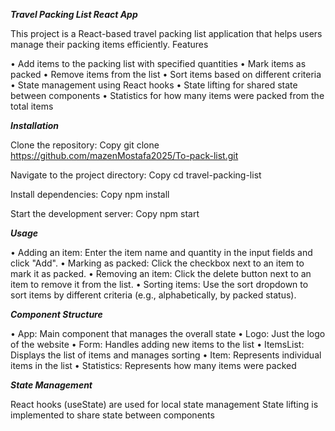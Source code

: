 ***Travel Packing List React App***

This project is a React-based travel packing list application that helps users manage their packing items efficiently.
Features

• Add items to the packing list with specified quantities
• Mark items as packed
• Remove items from the list
• Sort items based on different criteria
• State management using React hooks
• State lifting for shared state between components
• Statistics for how many items were packed from the total items

***Installation***

Clone the repository:
Copy git clone https://github.com/mazenMostafa2025/To-pack-list.git

Navigate to the project directory:
Copy cd travel-packing-list

Install dependencies:
Copy npm install

Start the development server:
Copy npm start


***Usage***

• Adding an item: Enter the item name and quantity in the input fields and click "Add".
• Marking as packed: Click the checkbox next to an item to mark it as packed.
• Removing an item: Click the delete button next to an item to remove it from the list.
• Sorting items: Use the sort dropdown to sort items by different criteria (e.g., alphabetically, by packed status).

***Component Structure***

• App: Main component that manages the overall state
• Logo: Just the logo of the website
• Form: Handles adding new items to the list
• ItemsList: Displays the list of items and manages sorting
• Item: Represents individual items in the list
• Statistics: Represents how many items were packed

***State Management***

React hooks (useState) are used for local state management
State lifting is implemented to share state between components

